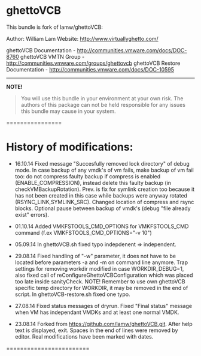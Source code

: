 ghettoVCB
===
This bundle is fork of lamw/ghettoVCB:

  Author: William Lam
  Website: http://www.virtuallyghetto.com/

   ghettoVCB Documentation - http://communities.vmware.com/docs/DOC-8760
   ghettoVCB VMTN Group - http://communities.vmware.com/groups/ghettovcb
   ghettoVCB Restore Documentation - http://communities.vmware.com/docs/DOC-10595

-----------
**NOTE!**

> You will use this bundle in your environment at your own risk.  The authors of this package can not be held responsible for any issues this bundle may cause in your system.

================

History of modifications:
===

- 16.10.14  Fixed message "Succesfully removed lock directory" of debug mode. In case backup of any vmdk's of vm fails, make backup of vm fail too: do not compress faulty backup if compress is enabled (ENABLE_COMPRESSION), instead delete this faulty backup (in checkVMBackupRotation). Prev. is fix for symlink creation too because it has not been created in this case while backups were anyway rotated (RSYNC_LINK,SYMLINK_SRC). Changed location of compress and rsync blocks. Optional pause between backup of vmdk's (debug "file already exist" errors).

- 01.10.14  Added VMKFSTOOLS_CMD_OPTIONS for VMKFSTOOLS_CMD command (f.ex VMKFSTOOLS_CMD_OPTIONS="-v 10")

- 05.09.14  In ghettoVCB.sh fixed typo indepdenent => independent.

- 29.08.14  Fixed handling of "-w" parameter, it does not have to be located before parameters -a and -m on command line anymore.
            Trap settings for removing workdir modified in case WORKDIR_DEBUG=1,
            also fixed call of reConfigureGhettoVCBConfiguration which was placed too late inside sanityCheck.
            NOTE! Remember to use own ghettoVCB specific temp directory for WORKDIR, it may be removed in the end of script.
            In ghettoVCB-restore.sh fixed one typo.

- 27.08.14  Fixed status messages of dryrun.
            Fixed "Final status" message when VM has independant VMDKs and at least one normal VMDK.

- 23.08.14  Forked from https://github.com/lamw/ghettoVCB.git.
            After help text is displayed, exit.
            Spaces in the end of lines were removed by editor. Real modifications have been marked with dates.


========================
